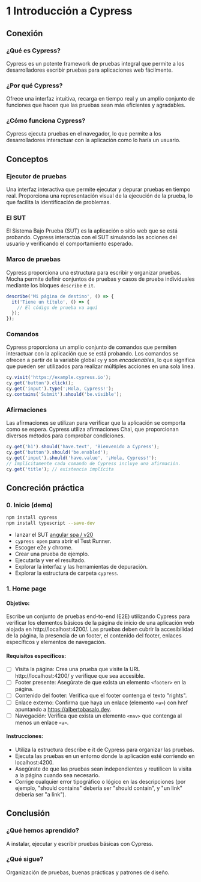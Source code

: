 # 1 Introducción a Cypress

## Conexión

### ¿Qué es Cypress?

Cypress es un potente framework de pruebas integral que permite a los desarrolladores escribir pruebas para aplicaciones web fácilmente. 

### ¿Por qué Cypress?

Ofrece una interfaz intuitiva, recarga en tiempo real y un amplio conjunto de funciones que hacen que las pruebas sean más eficientes y agradables.

### ¿Cómo funciona Cypress?

Cypress ejecuta pruebas en el navegador, lo que permite a los desarrolladores interactuar con la aplicación como lo haría un usuario.

## Conceptos

### Ejecutor de pruebas

Una interfaz interactiva que permite ejecutar y depurar pruebas en tiempo real. Proporciona una representación visual de la ejecución de la prueba, lo que facilita la identificación de problemas.

### El SUT

El Sistema Bajo Prueba (SUT) es la aplicación o sitio web que se está probando. Cypress interactúa con el SUT simulando las acciones del usuario y verificando el comportamiento esperado.

### Marco de pruebas

Cypress proporciona una estructura para escribir y organizar pruebas. Mocha permite definir conjuntos de pruebas y casos de prueba individuales mediante los bloques `describe` e `it`.

```ts
describe('Mi página de destino', () => {
  it('Tiene un título', () => {
    // El código de prueba va aquí
  });
});
```

### Comandos

Cypress proporciona un amplio conjunto de comandos que permiten interactuar con la aplicación que se está probando. Los comandos se ofrecen a partir de la variable global `cy` y son _encadenables_, lo que significa que pueden ser utilizados para realizar múltiples acciones en una sola línea. 

```ts
cy.visit('https://example.cypress.io'); 
cy.get('button').click();
cy.get('input').type('¡Hola, Cypress!');
cy.contains('Submit').should('be.visible');
```

### Afirmaciones

Las afirmaciones se utilizan para verificar que la aplicación se comporta como se espera. Cypress utiliza afirmaciones Chai, que proporcionan diversos métodos para comprobar condiciones.


```ts
cy.get('h1').should('have.text', 'Bienvenido a Cypress');
cy.get('button').should('be.enabled');
cy.get('input').should('have.value', '¡Hola, Cypress!');
// Implícitamente cada comando de Cypress incluye una afirmación.
cy.get('title'); // existencia implícita
```

## Concreción práctica

### 0. Inicio (demo)

```bash
npm install cypress 
npm install typescript --save-dev
```

- lanzar el SUT [angular spa / v20](https://github.com/AlbertoBasaloLabs/Angular)
- `cypress open` para abrir el Test Runner.
- Escoger e2e y chrome.
- Crear una prueba de ejemplo.
- Ejecutarla y ver el resultado.
- Explorar la interfaz y las herramientas de depuración.
- Explorar la estructura de carpeta `cypress`.

### 1. Home page

#### Objetivo:

Escribe un conjunto de pruebas end-to-end (E2E) utilizando Cypress para verificar los elementos básicos de la página de inicio de una aplicación web alojada en http://localhost:4200/. Las pruebas deben cubrir la accesibilidad de la página, la presencia de un footer, el contenido del footer, enlaces específicos y elementos de navegación.

#### Requisitos específicos:

- [ ] Visita la página: Crea una prueba que visite la URL http://localhost:4200/ y verifique que sea accesible.
- [ ] Footer presente: Asegúrate de que exista un elemento `<footer>` en la página.
- [ ] Contenido del footer: Verifica que el footer contenga el texto "rights".
- [ ] Enlace externo: Confirma que haya un enlace (elemento `<a>`) con href apuntando a https://albertobasalo.dev.
- [ ] Navegación: Verifica que exista un elemento `<nav>` que contenga al menos un enlace `<a>`.

#### Instrucciones:

- Utiliza la estructura describe e it de Cypress para organizar las pruebas.
- Ejecuta las pruebas en un entorno donde la aplicación esté corriendo en localhost:4200.
- Asegúrate de que las pruebas sean independientes y reutilicen la visita a la página cuando sea necesario.
- Corrige cualquier error tipográfico o lógico en las descripciones (por ejemplo, "should contains" debería ser "should contain", y "un link" debería ser "a link").

## Conclusión

### ¿Qué hemos aprendido?

A instalar, ejecutar y escribir pruebas básicas con Cypress.

### ¿Qué sigue?

Organización de pruebas, buenas prácticas y patrones de diseño.